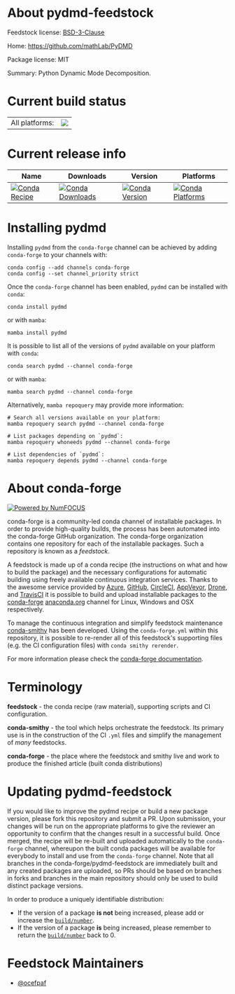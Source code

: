 About pydmd-feedstock
=====================

Feedstock license: [BSD-3-Clause](https://github.com/conda-forge/pydmd-feedstock/blob/main/LICENSE.txt)

Home: https://github.com/mathLab/PyDMD

Package license: MIT

Summary: Python Dynamic Mode Decomposition.

Current build status
====================


<table><tr><td>All platforms:</td>
    <td>
      <a href="https://dev.azure.com/conda-forge/feedstock-builds/_build/latest?definitionId=20746&branchName=main">
        <img src="https://dev.azure.com/conda-forge/feedstock-builds/_apis/build/status/pydmd-feedstock?branchName=main">
      </a>
    </td>
  </tr>
</table>

Current release info
====================

| Name | Downloads | Version | Platforms |
| --- | --- | --- | --- |
| [![Conda Recipe](https://img.shields.io/badge/recipe-pydmd-green.svg)](https://anaconda.org/conda-forge/pydmd) | [![Conda Downloads](https://img.shields.io/conda/dn/conda-forge/pydmd.svg)](https://anaconda.org/conda-forge/pydmd) | [![Conda Version](https://img.shields.io/conda/vn/conda-forge/pydmd.svg)](https://anaconda.org/conda-forge/pydmd) | [![Conda Platforms](https://img.shields.io/conda/pn/conda-forge/pydmd.svg)](https://anaconda.org/conda-forge/pydmd) |

Installing pydmd
================

Installing `pydmd` from the `conda-forge` channel can be achieved by adding `conda-forge` to your channels with:

```
conda config --add channels conda-forge
conda config --set channel_priority strict
```

Once the `conda-forge` channel has been enabled, `pydmd` can be installed with `conda`:

```
conda install pydmd
```

or with `mamba`:

```
mamba install pydmd
```

It is possible to list all of the versions of `pydmd` available on your platform with `conda`:

```
conda search pydmd --channel conda-forge
```

or with `mamba`:

```
mamba search pydmd --channel conda-forge
```

Alternatively, `mamba repoquery` may provide more information:

```
# Search all versions available on your platform:
mamba repoquery search pydmd --channel conda-forge

# List packages depending on `pydmd`:
mamba repoquery whoneeds pydmd --channel conda-forge

# List dependencies of `pydmd`:
mamba repoquery depends pydmd --channel conda-forge
```


About conda-forge
=================

[![Powered by
NumFOCUS](https://img.shields.io/badge/powered%20by-NumFOCUS-orange.svg?style=flat&colorA=E1523D&colorB=007D8A)](https://numfocus.org)

conda-forge is a community-led conda channel of installable packages.
In order to provide high-quality builds, the process has been automated into the
conda-forge GitHub organization. The conda-forge organization contains one repository
for each of the installable packages. Such a repository is known as a *feedstock*.

A feedstock is made up of a conda recipe (the instructions on what and how to build
the package) and the necessary configurations for automatic building using freely
available continuous integration services. Thanks to the awesome service provided by
[Azure](https://azure.microsoft.com/en-us/services/devops/), [GitHub](https://github.com/),
[CircleCI](https://circleci.com/), [AppVeyor](https://www.appveyor.com/),
[Drone](https://cloud.drone.io/welcome), and [TravisCI](https://travis-ci.com/)
it is possible to build and upload installable packages to the
[conda-forge](https://anaconda.org/conda-forge) [anaconda.org](https://anaconda.org/)
channel for Linux, Windows and OSX respectively.

To manage the continuous integration and simplify feedstock maintenance
[conda-smithy](https://github.com/conda-forge/conda-smithy) has been developed.
Using the ``conda-forge.yml`` within this repository, it is possible to re-render all of
this feedstock's supporting files (e.g. the CI configuration files) with ``conda smithy rerender``.

For more information please check the [conda-forge documentation](https://conda-forge.org/docs/).

Terminology
===========

**feedstock** - the conda recipe (raw material), supporting scripts and CI configuration.

**conda-smithy** - the tool which helps orchestrate the feedstock.
                   Its primary use is in the construction of the CI ``.yml`` files
                   and simplify the management of *many* feedstocks.

**conda-forge** - the place where the feedstock and smithy live and work to
                  produce the finished article (built conda distributions)


Updating pydmd-feedstock
========================

If you would like to improve the pydmd recipe or build a new
package version, please fork this repository and submit a PR. Upon submission,
your changes will be run on the appropriate platforms to give the reviewer an
opportunity to confirm that the changes result in a successful build. Once
merged, the recipe will be re-built and uploaded automatically to the
`conda-forge` channel, whereupon the built conda packages will be available for
everybody to install and use from the `conda-forge` channel.
Note that all branches in the conda-forge/pydmd-feedstock are
immediately built and any created packages are uploaded, so PRs should be based
on branches in forks and branches in the main repository should only be used to
build distinct package versions.

In order to produce a uniquely identifiable distribution:
 * If the version of a package **is not** being increased, please add or increase
   the [``build/number``](https://docs.conda.io/projects/conda-build/en/latest/resources/define-metadata.html#build-number-and-string).
 * If the version of a package **is** being increased, please remember to return
   the [``build/number``](https://docs.conda.io/projects/conda-build/en/latest/resources/define-metadata.html#build-number-and-string)
   back to 0.

Feedstock Maintainers
=====================

* [@ocefpaf](https://github.com/ocefpaf/)

